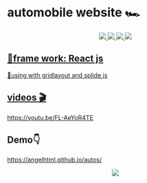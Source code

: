 <h1>automobile website 🏎</h1>
<p align="center">
  <a href="https://youtu.be/FL-AeYoR4TE"><img src="https://img.shields.io/badge/YouTube-FF0000?style=for-the-badge&logo=youtube&logoColor=white"</a>
  <a href="https://angelhtml.github.io/autos/"><img src="https://img.shields.io/badge/React-20232A?style=for-the-badge&logo=react&logoColor=61DAFB"</a>  
  <a href="https://twitter.com/globalgroup16"><img src="https://img.shields.io/badge/Twitter-1DA1F2?style=for-the-badge&logo=twitter&logoColor=white"</a>  
  <a href="https://angelhtml.github.io/autos/"><img src="https://aleen42.github.io/badges/src/porsche.svg"</a>  
</p>
<h2>📙frame work: React js</h2>
<p>📌using with gridlayout and splide js</p>
    <h2>videos 🎬</h2> 
    <a href="https://youtu.be/FL-AeYoR4TE">https://youtu.be/FL-AeYoR4TE</a>
<h2>Demo👇</h2>
    <a href="https://angelhtml.github.io/autos/">https://angelhtml.github.io/autos/</a><br /><p></p>
    <p align="center">
      <a href="https://angelhtml.github.io/autos/"><img src="https://iili.io/75kzfj.jpg" /></a>
    </p>
